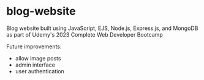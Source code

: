 # blog-website
Blog website built using JavaScript, EJS, Node.js, Express.js, and MongoDB as part of Udemy's 2023 Complete Web Developer Bootcamp

Future improvements:
- allow image posts
- admin interface
- user authentication
